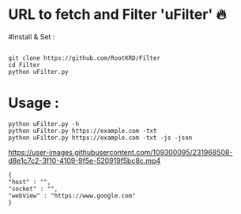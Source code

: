 # URL to fetch and Filter 'uFilter' :fire:

#Install & Set :

<code>
git clone https://github.com/RootKRD/Filter
cd Filter
python uFilter.py
</code>

# Usage : 

```
python uFilter.py -h
python uFilter.py https://example.com -txt
python uFilter.py https://example.com -txt -js -json
```


https://user-images.githubusercontent.com/109300095/231968508-d8e1c7c2-3f10-4109-9f5e-520919f5bc8c.mp4


<pre class="notranslate"><code>{
"host" : "",
"socket" : "",
"webView" : "https://www.google.com"
}
</code></pre>
